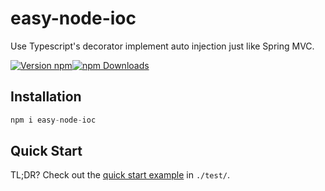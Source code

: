 # easy-node-ioc

Use Typescript's decorator implement auto injection just like Spring MVC.

[![Version npm](https://img.shields.io/npm/v/winston.svg?style=flat-square)](https://www.npmjs.com/package/winston)[![npm Downloads](https://img.shields.io/npm/dm/winston.svg?style=flat-square)](https://npmcharts.com/compare/winston?minimal=true)

## Installation

```js
npm i easy-node-ioc
```

## Quick Start

TL;DR? Check out the [quick start example][quick-example] in `./test/`.

[quick-example]: https://github.com/chenkang084/easy-node-ioc/tree/master/src/test
